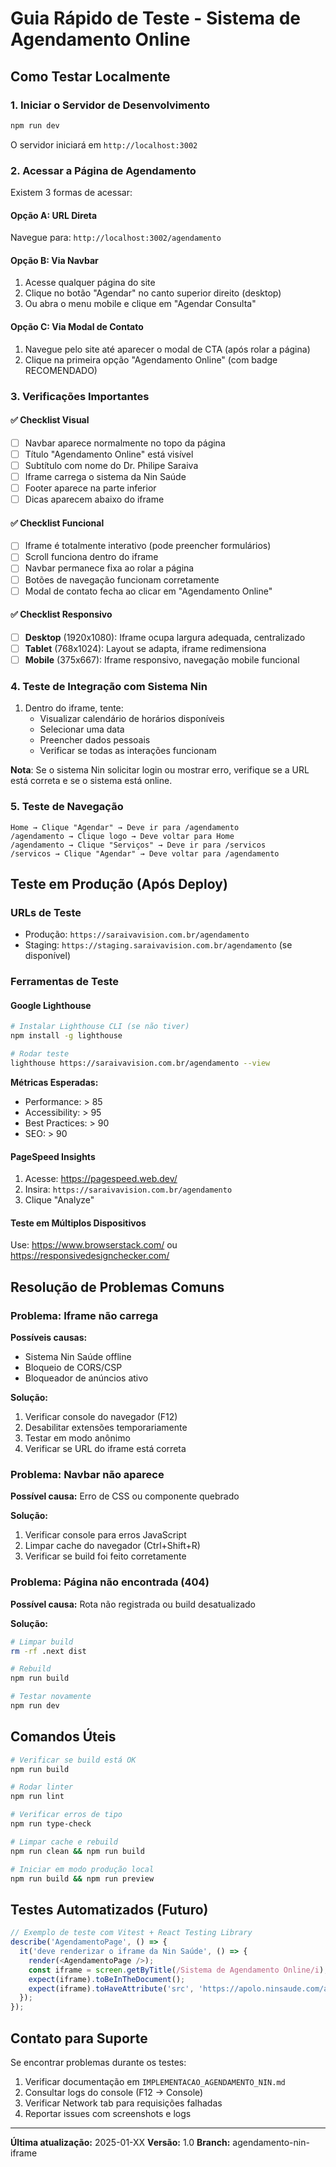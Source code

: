 # Guia Rápido de Teste - Sistema de Agendamento Online

## Como Testar Localmente

### 1. Iniciar o Servidor de Desenvolvimento

```bash
npm run dev
```

O servidor iniciará em `http://localhost:3002`

### 2. Acessar a Página de Agendamento

Existem 3 formas de acessar:

#### Opção A: URL Direta
Navegue para: `http://localhost:3002/agendamento`

#### Opção B: Via Navbar
1. Acesse qualquer página do site
2. Clique no botão "Agendar" no canto superior direito (desktop)
3. Ou abra o menu mobile e clique em "Agendar Consulta"

#### Opção C: Via Modal de Contato
1. Navegue pelo site até aparecer o modal de CTA (após rolar a página)
2. Clique na primeira opção "Agendamento Online" (com badge RECOMENDADO)

### 3. Verificações Importantes

#### ✅ Checklist Visual
- [ ] Navbar aparece normalmente no topo da página
- [ ] Título "Agendamento Online" está visível
- [ ] Subtítulo com nome do Dr. Philipe Saraiva
- [ ] Iframe carrega o sistema da Nin Saúde
- [ ] Footer aparece na parte inferior
- [ ] Dicas aparecem abaixo do iframe

#### ✅ Checklist Funcional
- [ ] Iframe é totalmente interativo (pode preencher formulários)
- [ ] Scroll funciona dentro do iframe
- [ ] Navbar permanece fixa ao rolar a página
- [ ] Botões de navegação funcionam corretamente
- [ ] Modal de contato fecha ao clicar em "Agendamento Online"

#### ✅ Checklist Responsivo
- [ ] **Desktop** (1920x1080): Iframe ocupa largura adequada, centralizado
- [ ] **Tablet** (768x1024): Layout se adapta, iframe redimensiona
- [ ] **Mobile** (375x667): Iframe responsivo, navegação mobile funcional

### 4. Teste de Integração com Sistema Nin

1. Dentro do iframe, tente:
   - Visualizar calendário de horários disponíveis
   - Selecionar uma data
   - Preencher dados pessoais
   - Verificar se todas as interações funcionam

**Nota**: Se o sistema Nin solicitar login ou mostrar erro, verifique se a URL está correta e se o sistema está online.

### 5. Teste de Navegação

```
Home → Clique "Agendar" → Deve ir para /agendamento
/agendamento → Clique logo → Deve voltar para Home
/agendamento → Clique "Serviços" → Deve ir para /servicos
/servicos → Clique "Agendar" → Deve voltar para /agendamento
```

## Teste em Produção (Após Deploy)

### URLs de Teste
- Produção: `https://saraivavision.com.br/agendamento`
- Staging: `https://staging.saraivavision.com.br/agendamento` (se disponível)

### Ferramentas de Teste

#### Google Lighthouse
```bash
# Instalar Lighthouse CLI (se não tiver)
npm install -g lighthouse

# Rodar teste
lighthouse https://saraivavision.com.br/agendamento --view
```

**Métricas Esperadas:**
- Performance: > 85
- Accessibility: > 95
- Best Practices: > 90
- SEO: > 90

#### PageSpeed Insights
1. Acesse: https://pagespeed.web.dev/
2. Insira: `https://saraivavision.com.br/agendamento`
3. Clique "Analyze"

#### Teste em Múltiplos Dispositivos
Use: https://www.browserstack.com/ ou https://responsivedesignchecker.com/

## Resolução de Problemas Comuns

### Problema: Iframe não carrega
**Possíveis causas:**
- Sistema Nin Saúde offline
- Bloqueio de CORS/CSP
- Bloqueador de anúncios ativo

**Solução:**
1. Verificar console do navegador (F12)
2. Desabilitar extensões temporariamente
3. Testar em modo anônimo
4. Verificar se URL do iframe está correta

### Problema: Navbar não aparece
**Possível causa:** Erro de CSS ou componente quebrado

**Solução:**
1. Verificar console para erros JavaScript
2. Limpar cache do navegador (Ctrl+Shift+R)
3. Verificar se build foi feito corretamente

### Problema: Página não encontrada (404)
**Possível causa:** Rota não registrada ou build desatualizado

**Solução:**
```bash
# Limpar build
rm -rf .next dist

# Rebuild
npm run build

# Testar novamente
npm run dev
```

## Comandos Úteis

```bash
# Verificar se build está OK
npm run build

# Rodar linter
npm run lint

# Verificar erros de tipo
npm run type-check

# Limpar cache e rebuild
npm run clean && npm run build

# Iniciar em modo produção local
npm run build && npm run preview
```

## Testes Automatizados (Futuro)

```javascript
// Exemplo de teste com Vitest + React Testing Library
describe('AgendamentoPage', () => {
  it('deve renderizar o iframe da Nin Saúde', () => {
    render(<AgendamentoPage />);
    const iframe = screen.getByTitle(/Sistema de Agendamento Online/i);
    expect(iframe).toBeInTheDocument();
    expect(iframe).toHaveAttribute('src', 'https://apolo.ninsaude.com/a/saraivavision/');
  });
});
```

## Contato para Suporte

Se encontrar problemas durante os testes:
1. Verificar documentação em `IMPLEMENTACAO_AGENDAMENTO_NIN.md`
2. Consultar logs do console (F12 → Console)
3. Verificar Network tab para requisições falhadas
4. Reportar issues com screenshots e logs

---

**Última atualização:** 2025-01-XX
**Versão:** 1.0
**Branch:** agendamento-nin-iframe

